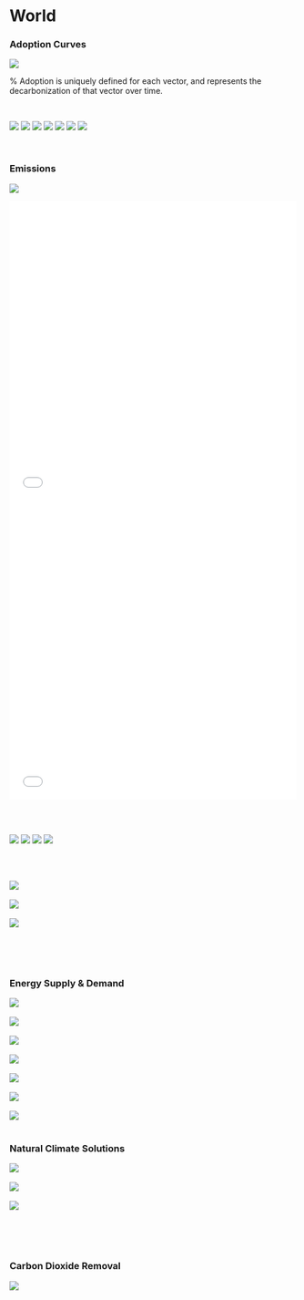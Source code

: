 # World

### Adoption Curves

![](../podi/data/figs/scurves-World)

% Adoption is uniquely defined for each vector, and represents the decarbonization of that vector over time.

<br/>

![](../podi/data/figs/scurves_ind-Grid-World)
![](../podi/data/figs/scurves_ind-Transport-World)
![](../podi/data/figs/scurves_ind-Buildings-World)
![](../podi/data/figs/scurves_ind-Industry-World)
![](../podi/data/figs/scurves_ind-RegenerativeAgriculture-World)
![](../podi/data/figs/scurves_ind-Forests&Wetlands-World)
![](../podi/data/figs/scurves_ind-CarbonDioxideRemoval-World)

<br/>

### Emissions

![](../podi/data/figs/mitigationwedges-World)

<iframe id="igraph" scrolling="no" style="border:none;" seamless="seamless" src= "em1-World.html" height="525" width="100%"></iframe>

<iframe id="igraph" scrolling="no" style="border:none;" seamless="seamless" src= "em2-World.html" height="525" width="100%"></iframe>

<br/><br/>

![](../podi/data/figs/temperature)
![](../podi/data/figs/sensitivity)
![](../podi/data/figs/forcing)
![](../podi/data/figs/co2conc)

<br/><br/>

![](../podi/data/figs/emissions-ffi_emissions)<br/><br/>
![](../podi/data/figs/emissions-CH4_emissions)<br/><br/>
![](../podi/data/figs/emissions-N2O_emissions)<br/><br/>

<br/><br/>

### Energy Supply & Demand

![](../podi/data/figs/energydemand_pathway-World)<br/><br/>
![](../podi/data/figs/energysupply_pathway-World)<br/><br/>
![](../podi/data/figs/electricity_pathway-World)<br/><br/>
![](../podi/data/figs/elecbysector_pathway-World)<br/><br/>
![](../podi/data/figs/buildings_pathway-World)<br/><br/>
![](../podi/data/figs/industry_pathway-World)<br/><br/>
![](../podi/data/figs/transport_pathway-World)<br/><br/>

### Natural Climate Solutions

![](../podi/data/figs/ra_pathway-World)<br/><br/>
![](../podi/data/figs/fw_pathway-World)<br/><br/>
![](../podi/data/figs/afolu_pathway-World)<br/><br/>

<br/><br/>

### Carbon Dioxide Removal

![](../podi/data/figs/cdr_pathway-World )<br/><br/>
